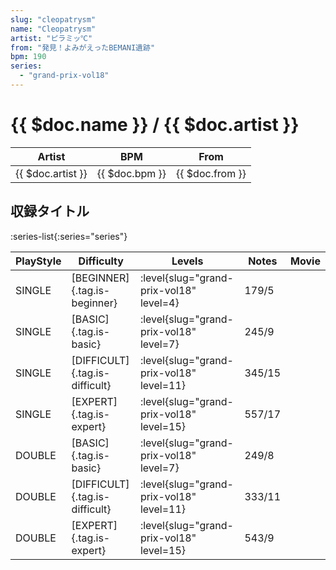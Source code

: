 ```yaml
---
slug: "cleopatrysm"
name: "Cleopatrysm"
artist: "ピラミッ℃"
from: "発見！よみがえったBEMANI遺跡"
bpm: 190
series:
  - "grand-prix-vol18"
---
```


# {{ $doc.name }} / {{ $doc.artist }}

|Artist|BPM|From|
|------|---|----|
|{{ $doc.artist }}|{{ $doc.bpm }}|{{ $doc.from }}|

## 収録タイトル

:series-list{:series="series"}

|PlayStyle|Difficulty|Levels|Notes|Movie|
|---------|----------|------|-----|-----|
|SINGLE|[BEGINNER]{.tag.is-beginner}|<div class="field is-grouped is-grouped-multiline"> :level{slug="grand-prix-vol18" level=4}</div>|179/5||
|SINGLE|[BASIC]{.tag.is-basic}|<div class="field is-grouped is-grouped-multiline"> :level{slug="grand-prix-vol18" level=7}</div>|245/9||
|SINGLE|[DIFFICULT]{.tag.is-difficult}|<div class="field is-grouped is-grouped-multiline"> :level{slug="grand-prix-vol18" level=11}</div>|345/15||
|SINGLE|[EXPERT]{.tag.is-expert}|<div class="field is-grouped is-grouped-multiline"> :level{slug="grand-prix-vol18" level=15}</div>|557/17||
|DOUBLE|[BASIC]{.tag.is-basic}|<div class="field is-grouped is-grouped-multiline"> :level{slug="grand-prix-vol18" level=7}</div>|249/8||
|DOUBLE|[DIFFICULT]{.tag.is-difficult}|<div class="field is-grouped is-grouped-multiline"> :level{slug="grand-prix-vol18" level=11}</div>|333/11||
|DOUBLE|[EXPERT]{.tag.is-expert}|<div class="field is-grouped is-grouped-multiline"> :level{slug="grand-prix-vol18" level=15}</div>|543/9||

